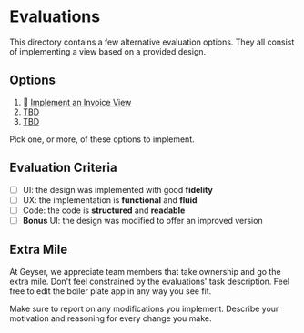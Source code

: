 # Evaluations

This directory contains a few alternative evaluation options. They all consist of implementing a view based on a provided design.

## Options

1. 💸 [Implement an Invoice View](invoice/README.md)
2. [TBD](invoice/README.md)
3. [TBD](invoice/README.md)

Pick one, or more, of these options to implement.

## Evaluation Criteria

- [ ] UI: the design was implemented with good **fidelity**
- [ ] UX: the implementation is **functional** and **fluid**
- [ ] Code: the code is **structured** and **readable**
- [ ] **Bonus** UI: the design was modified to offer an improved version

## Extra Mile

At Geyser, we appreciate team members that take ownership and go the extra mile. Don't feel constrained by the evaluations' task description. Feel free to edit the boiler plate app in any way you see fit. 

Make sure to report on any modifications you implement. Describe your motivation and reasoning for every change you make.